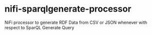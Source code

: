 # nifi-sparqlgenerate-processor
NiFi processor to generate RDF Data from CSV or JSON whenever with respect to SparQL Generate Query
